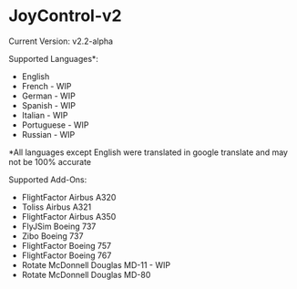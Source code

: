 # JoyControl-v2

Current Version: v2.2-alpha

Supported Languages*:
- English
- French - WIP
- German - WIP
- Spanish - WIP
- Italian - WIP
- Portuguese - WIP
- Russian - WIP

 *All languages except English were translated in google translate and may not be 100% accurate

Supported Add-Ons:
- FlightFactor Airbus A320
- Toliss Airbus A321
- FlightFactor Airbus A350
- FlyJSim Boeing 737
- Zibo Boeing 737
- FlightFactor Boeing 757
- FlightFactor Boeing 767
- Rotate McDonnell Douglas MD-11 - WIP
- Rotate McDonnell Douglas MD-80